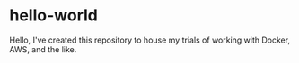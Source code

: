 # hello-world
Hello, I've created this repository to house my trials of working with Docker, AWS, and the like.

